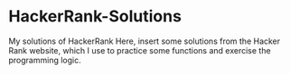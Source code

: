 # HackerRank-Solutions
My solutions of HackerRank
Here, insert some solutions from the Hacker Rank website, which I use to practice some functions and exercise the programming logic.
